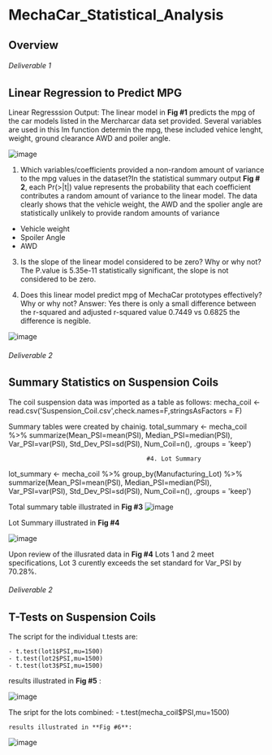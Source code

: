 # MechaCar_Statistical_Analysis

## Overview


###### *Deliverable 1* 
## Linear Regression to Predict MPG

Linear Regresssion Output: The linear model in **Fig #1** predicts the mpg of the car models listed in the Mercharcar data set provided. Several variables are used in this lm function  determin the mpg, these included  vehice lenght, weight, ground clearance AWD and poiler angle.   

![image](https://user-images.githubusercontent.com/104601282/194696410-ce8261b0-04a6-43bb-b4d8-6df73f68ee08.png)

1. Which variables/coefficients provided a non-random amount of variance to the mpg values in the dataset?In the statistical summary output **Fig # 2**, each Pr(>|t|) value represents the probability that each coefficient contributes a random amount of variance to the linear model. The data clearly shows that the vehicle weight, the AWD and the spolier angle are statistically unlikely to provide random amounts of variance 
  - Vehicle weight 
  - Spoiler Angle
  - AWD

3. Is the slope of the linear model considered to be zero? Why or why not? The P.value is 5.35e-11 statistically significant, the slope is not considered to be zero.


5. Does this linear model predict mpg of MechaCar prototypes effectively? Why or why not?
  Answer: Yes there is only a small difference between the r-squared and adjusted r-squared value 0.7449 vs 0.6825 the difference is negible. 

![image](https://user-images.githubusercontent.com/104601282/194696299-f8b3e05d-95a9-4366-b2fa-7bc53a2bdb1e.png)


###### *Deliverable 2* 

## Summary Statistics on Suspension Coils

The coil suspension data was imported as a table as follows: mecha_coil <- read.csv('Suspension_Coil.csv',check.names=F,stringsAsFactors = F) 

Summary tables were created by chainig. 
total_summary <- mecha_coil %>% summarize(Mean_PSI=mean(PSI),
                                          Median_PSI=median(PSI),
                                          Var_PSI=var(PSI),
                                          Std_Dev_PSI=sd(PSI),
                                          Num_Coil=n(), .groups = 'keep') 
                                          
                                          #4. Lot Summary                                                                
lot_summary <- mecha_coil  %>% group_by(Manufacturing_Lot) %>% summarize(Mean_PSI=mean(PSI),
                                                                         Median_PSI=median(PSI),
                                                                         Var_PSI=var(PSI),
                                                                         Std_Dev_PSI=sd(PSI),
                                                                         Num_Coil=n(), .groups = 'keep')
                                                                         
                                          
Total summary table illustrated in **Fig #3**
![image](https://user-images.githubusercontent.com/104601282/194698003-78daf668-1c52-4036-8b1b-99215c45c5c8.png)

Lot Summary illustrated in **Fig #4**

![image](https://user-images.githubusercontent.com/104601282/194698070-974197d6-3ad2-4008-9273-99d264c64702.png)

Upon review of the illusrated data in **Fig #4**  Lots 1 and 2 meet specifications, Lot 3 curently exceeds the set standard for Var_PSI by 70.28%. 


###### *Deliverable 2* 

## T-Tests on Suspension Coils

The script for the individual t.tests are: 

    - t.test(lot1$PSI,mu=1500)
    - t.test(lot2$PSI,mu=1500)
    - t.test(lot3$PSI,mu=1500)
results illustrated in **Fig #5** : 

![image](https://user-images.githubusercontent.com/104601282/194699182-73070f8a-236e-40cd-af84-793af9cb4597.png)


The sript for the lots combined: 
    - t.test(mecha_coil$PSI,mu=1500)
    
    results illustrated in **Fig #6**:
    
![image](https://user-images.githubusercontent.com/104601282/194699326-b7950c02-6f5c-466e-bbca-f85c7e960ba4.png)
